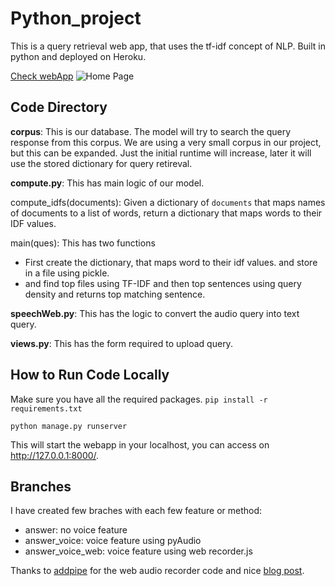 # Python_project

This is a query retrieval web app, that uses the tf-idf concept of NLP. Built in python and deployed on Heroku.

[Check webApp](https://dsm-answer-s-voice-web.herokuapp.com/)
![Home Page](https://user-images.githubusercontent.com/47668949/154901789-d1f59167-1648-4f82-a3e3-23aaf3a053bf.png)

## Code Directory

**corpus**: This is our database. The model will try to search the query response from this corpus. We are using a very small corpus in our project, but this can be expanded. Just the initial runtime will increase, later it will use the stored dictionary for query retireval.

**compute.py**: This has main logic of our model.

compute_idfs(documents): Given a dictionary of `documents` that maps names of documents to a list of words, return a dictionary that maps words to their IDF values.

main(ques): This has two functions
- First create the dictionary, that maps word to their idf values. and store in a file using pickle.
- and find top files using TF-IDF and then top sentences using query density and returns top matching sentence.

**speechWeb.py**: This has the logic to convert the audio query into text query.

**views.py**: This has the form required to upload query.

## How to Run Code Locally

Make sure you have all the required packages. `pip install -r requirements.txt`

`python manage.py runserver`

This will start the webapp in your localhost, you can access on http://127.0.0.1:8000/.

## Branches

I have created few braches with each few feature or method:
- answer: no voice feature
- answer_voice: voice feature using pyAudio
- answer_voice_web: voice feature using web recorder.js

Thanks to [addpipe](https://github.com/addpipe) for the web audio recorder code and nice [blog post](https://blog.addpipe.com/using-recorder-js-to-capture-wav-audio-in-your-html5-web-site/).